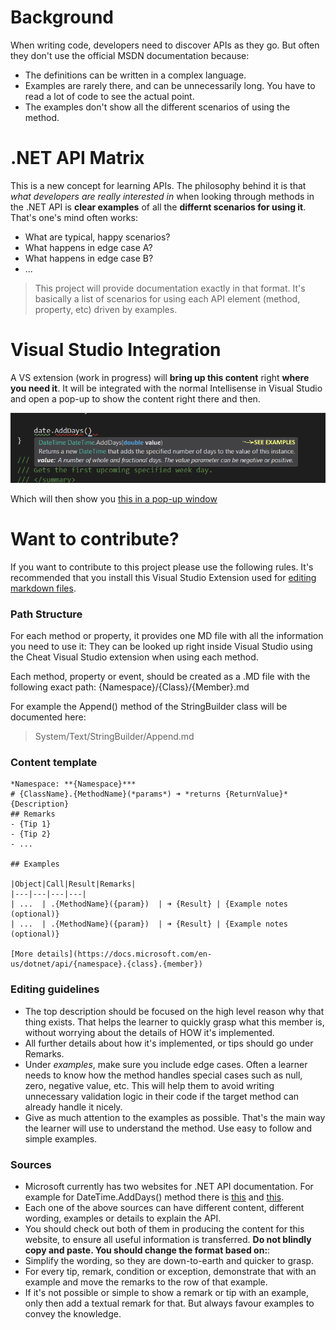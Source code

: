 # Background
When writing code, developers need to discover APIs as they go. But often they don't use the official MSDN documentation because:

- The definitions can be written in a complex language.
- Examples are rarely there, and can be unnecessarily long. You have to read a lot of code to see the actual point.
- The examples don't show all the different scenarios of using the method.

# .NET API Matrix
This is a new concept for learning APIs. The philosophy behind it is that *what developers are really interested in* when looking through methods in the .NET API is **clear examples** of all the **differnt scenarios for using it**. That's one's mind often works:

- What are typical, happy scenarios?
- What happens in edge case A?
- What happens in edge case B?
- ...

> This project will provide documentation exactly in that format. It's basically a list of scenarios for using each API element (method, property, etc) driven by examples.

# Visual Studio Integration
A VS extension (work in progress) will **bring up this content** right **where you need it**. It will be integrated with the normal Intellisense in Visual Studio and open a pop-up to show the content right there and then.

![](Examples.png)

Which will then show you [this in a pop-up window](System/DateTime/AddDays.md)

# Want to contribute?
If you want to contribute to this project please use the following rules.
It's recommended that you install this Visual Studio Extension used for [editing markdown files](https://marketplace.visualstudio.com/items?itemName=MadsKristensen.MarkdownEditor).

### Path Structure
For each method or property, it provides one MD file with all the information you need to use it:
They can be looked up right inside Visual Studio using the Cheat Visual Studio extension when using each method.

Each method, property or event, should be created as a .MD file with the following exact path:
{Namespace}/{Class}/{Member}.md

For example the Append() method of the StringBuilder class will be documented here:
> System/Text/StringBuilder/Append.md

### Content template
```
*Namespace: **{Namespace}***
# {ClassName}.{MethodName}(*params*) ➜ *returns {ReturnValue}*
{Description}
## Remarks
- {Tip 1}
- {Tip 2}
- ...

## Examples

|Object|Call|Result|Remarks|
|---|---|---|---|
| ...  | .{MethodName}({param})  | ➜ {Result} | {Example notes (optional)}
| ...  | .{MethodName}({param})  | ➜ {Result} | {Example notes (optional)}

[More details](https://docs.microsoft.com/en-us/dotnet/api/{namespace}.{class}.{member})
```

### Editing guidelines
- The top description should be focused on the high level reason why that thing exists. That helps the learner to quickly grasp what this member is, without worrying about the details of HOW it's implemented.
- All further details about how it's implemented, or tips should go under Remarks.
- Under *examples*, make sure you include edge cases. Often a learner needs to know how the method handles special cases such as null, zero, negative value, etc. This will help them to avoid writing unnecessary validation logic in their code if the target method can already handle it nicely.
- Give as much attention to the examples as possible. That's the main way the learner will use to understand the method. Use easy to follow and simple examples.

### Sources
- Microsoft currently has two websites for .NET API documentation. For example for DateTime.AddDays() method there is [this](https://docs.microsoft.com/en-us/dotnet/api/system.datetime.adddays?view=netframework-4.7.1) and [this](https://msdn.microsoft.com/en-us/library/ee424859.aspx).
- Each one of the above sources can have different content, different wording, examples or details to explain the API.
- You should check out both of them in producing the content for this website, to ensure all useful information is transferred.
**Do not blindly copy and paste. You should change the format based on:**:
- Simplify the wording, so they are down-to-earth and quicker to grasp.
- For every tip, remark, condition or exception, demonstrate that with an example and move the remarks to the row of that example.
- If it's not possible or simple to show a remark or tip with an example, only then add a textual remark for that. But always favour examples to convey the knowledge.
